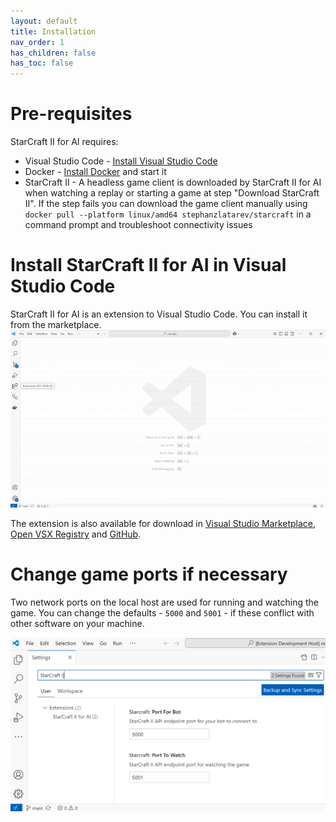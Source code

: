 ```yaml
---
layout: default
title: Installation
nav_order: 1
has_children: false
has_toc: false
---
```


# Pre-requisites

StarCraft II for AI requires:
* Visual Studio Code - [Install Visual Studio Code](https://code.visualstudio.com/docs/setup/setup-overview)
* Docker - [Install Docker](https://docs.docker.com/get-started/get-docker/) and start it
* StarCraft II - A headless game client is downloaded by StarCraft II for AI when watching a replay or starting a game at step "Download StarCraft II". If the step fails you can download the game client manually using `docker pull --platform linux/amd64 stephanzlatarev/starcraft` in a command prompt and troubleshoot connectivity issues

# Install StarCraft II for AI in Visual Studio Code

StarCraft II for AI is an extension to Visual Studio Code.
You can install it from the marketplace.
![Install extension](install-extension.gif)

The extension is also available for download in
[Visual Studio Marketplace](https://marketplace.visualstudio.com/items?itemName=stephanzlatarev.vscode-starcraft),
[Open VSX Registry](https://open-vsx.org/extension/stephanzlatarev/vscode-starcraft)
and [GitHub](https://github.com/stephanzlatarev/vscode-starcraft/releases).

# Change game ports if necessary

Two network ports on the local host are used for running and watching the game.
You can change the defaults - `5000` and `5001` - if these conflict with other software on your machine.

![Port settings](install-ports.png)
